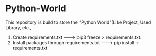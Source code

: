 # Python-World
This repository is build to store the "Python World"(Like Project, Used Library, etc.,

1. Create requirements.txt ---> pip3 freeze > requirements.txt.
2. Install packages through requirements.txt ---> pip install -r requirements.txt 